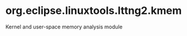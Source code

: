 org.eclipse.linuxtools.lttng2.kmem
==================================

Kernel and user-space memory analysis module
